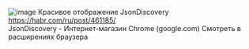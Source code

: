 ![image](https://user-images.githubusercontent.com/97594420/213114280-8fb309fe-ac4f-4e1c-b49d-8f58d0032921.png)
Красивое отображение JsonDiscovery https://habr.com/ru/post/461185/   
JsonDiscovery - Интернет-магазин Chrome (google.com) Смотреть в расширениях браузера
